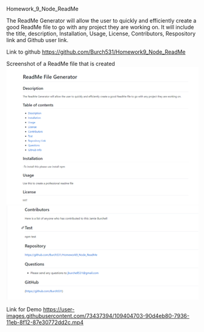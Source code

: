 Homework_9_Node_ReadMe

The ReadMe Generator will allow the user to quickly and efficiently create a good ReadMe file to go with any project they are working on.  It will include the title, description, Installation, Usage, License, Contributors, Respository link and Github user link.

Link to github https://github.com/Burch531/Homework9_Node_ReadMe

Screenshot of a ReadMe file that is created
![Readme_file_1](./assets/readmescreenshot1.PNG)
![Readme_file_2](./assets/readme2.PNG)


Link for Demo 
https://user-images.githubusercontent.com/73437394/109404703-90d4eb80-7936-11eb-8f12-87e30772dd2c.mp4